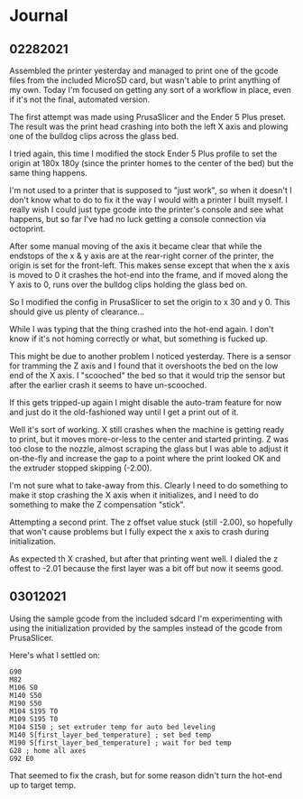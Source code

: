 # Journal

## 02282021

Assembled the printer yesterday and managed to print one of the gcode files from the included MicroSD card, but wasn't able to print anything of my own.  Today I'm focused on getting any sort of a workflow in place, even if it's not the final, automated version.

The first attempt was made using PrusaSlicer and the Ender 5 Plus preset.  The result was the print head crashing into both the left X axis and plowing one of the bulldog clips across the glass bed.

I tried again, this time I modified the stock Ender 5 Plus profile to set the origin at 180x 180y (since the printer homes to the center of the bed) but the same thing happens.

I'm not used to a printer that is supposed to "just work", so when it doesn't I don't know what to do to fix it the way I would with a printer I built myself.  I really wish I could just type gcode into the printer's console and see what happens, but so far I've had no luck getting a console connection via octoprint.

After some manual moving of the axis it became clear that while the endstops of the x & y axis are at the rear-right corner of the printer, the origin is set for the front-left.  This makes sense except that when the x axis is moved to 0 it crashes the hot-end into the frame, and if moved along the Y axis to 0, runs over the bulldog clips holding the glass bed on.

So I modified the config in PrusaSlicer to set the origin to x 30 and y 0.  This should give us plenty of clearance...

While I was typing that the thing crashed into the hot-end again.  I don't know if it's not homing correctly or what, but something is fucked up.

This might be due to another problem I noticed yesterday.  There is a sensor for tramming the Z axis and I found that it overshoots the bed on the low end of the X axis.  I "scooched" the bed so that it would trip the sensor but after the earlier crash it seems to have un-scooched.

If this gets tripped-up again I might disable the auto-tram feature for now and just do it the old-fashioned way until I get a print out of it.

Well it's sort of working.  X still crashes when the machine is getting ready to print, but it moves more-or-less to the center and started printing.  Z was too close to the nozzle, almost scraping the glass but I was able to adjust it on-the-fly and increase the gap to a point where the print looked OK and the extruder stopped skipping (-2.00).

I'm not sure what to take-away from this.  Clearly I need to do something to make it stop crashing the X axis when it initializes, and I need to do something to make the Z compensation "stick".  

Attempting a second print.  The z offset value stuck (still -2.00), so hopefully that won't cause problems but I fully expect the x axis to crash during initialization.  

As expected th X crashed, but after that printing went well.  I dialed the z offest to -2.01 because the first layer was a bit off but now it seems good.


## 03012021

Using the sample gcode from the included sdcard I'm experimenting with using the initialization provided by the samples instead of the gcode from PrusaSlicer.

Here's what I settled on:

```
G90
M82
M106 S0
M140 S50
M190 S50
M104 S195 T0
M109 S195 T0
M104 S150 ; set extruder temp for auto bed leveling
M140 S[first_layer_bed_temperature] ; set bed temp
M190 S[first_layer_bed_temperature] ; wait for bed temp
G28 ; home all axes
G92 E0
```

That seemed to fix the crash, but for some reason didn't turn the hot-end up to target temp.


